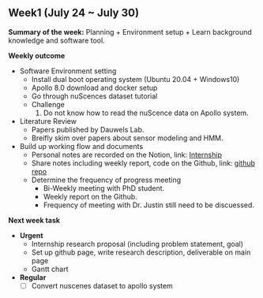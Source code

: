 ## Week1 (July 24 ~ July 30)

**Summary of the week:** Planning + Environment setup + Learn background knowledge and software tool.

**Weekly outcome**

- Software Environment setting
    - Install dual boot operating system (Ubuntu 20.04 + Windows10)
    - Apollo 8.0 download and docker setup
    - Go through nuScences dataset tutorial
    - Challenge
        1. Do not know how to read the nuScence data on Apollo system.
- Literature Review
    - Papers published by Dauwels Lab.
    - Breifly skim over papers about sensor modeling and HMM.
- Build up working flow and documents
    - Personal notes are recorded on the Notion, link: [Internship](https://www.notion.so/Internship-038032cd60894ddeaa32608e5d7dd7ee?pvs=21)
    - Share notes including weekly report, code on the Github, link: [github repo](https://github.com/HungFrancis/self-driving-internship-project/tree/main)
    - Determine the frequency of progress meeting
        - Bi-Weekly meeting with PhD student.
        - Weekly report on the Github.
        - Frequency of meeting with Dr. Justin still need to be discuessed.

**Next week task**

- **Urgent**
    * Internship research proposal (including problem statement, goal)
    * Set up github page, write research description, deliverable on main page
    * Gantt chart
- **Regular**
    - [ ]  Convert nuscenes dataset to apollo system